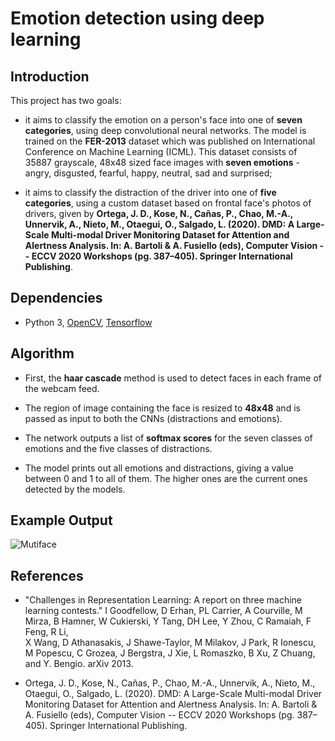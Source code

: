 # Emotion detection using deep learning

## Introduction

This project has two goals:
 - it aims to classify the emotion on a person's face into one of **seven categories**, using deep convolutional neural networks. The model is trained on the **FER-2013** dataset which was published on International Conference on Machine Learning (ICML). This dataset consists of 35887 grayscale, 48x48 sized face images with **seven emotions** - angry, disgusted, fearful, happy, neutral, sad and surprised;

  - it aims to classify the distraction of the driver into one of **five categories**, using a custom dataset based on frontal face's photos of drivers, given by **Ortega, J. D., Kose, N., Cañas, P., Chao, M.-A., Unnervik, A., Nieto, M., Otaegui, O., Salgado, L. (2020). DMD: A Large-Scale Multi-modal Driver Monitoring Dataset for Attention and Alertness Analysis. In: A. Bartoli & A. Fusiello (eds), Computer Vision -- ECCV 2020 Workshops (pg. 387–405). Springer International Publishing**.


## Dependencies

* Python 3, [OpenCV](https://opencv.org/), [Tensorflow](https://www.tensorflow.org/)


## Algorithm

* First, the **haar cascade** method is used to detect faces in each frame of the webcam feed.

* The region of image containing the face is resized to **48x48** and is passed as input to both the CNNs (distractions and emotions).

* The network outputs a list of **softmax scores** for the seven classes of emotions and the five classes of distractions.

* The model prints out all emotions and distractions, giving a value between 0 and 1 to all of them. The higher ones are the current ones detected by the models.

## Example Output

![Mutiface](imgs/multiface.png)

## References

* "Challenges in Representation Learning: A report on three machine learning contests." I Goodfellow, D Erhan, PL Carrier, A Courville, M Mirza, B
   Hamner, W Cukierski, Y Tang, DH Lee, Y Zhou, C Ramaiah, F Feng, R Li,  
   X Wang, D Athanasakis, J Shawe-Taylor, M Milakov, J Park, R Ionescu,
   M Popescu, C Grozea, J Bergstra, J Xie, L Romaszko, B Xu, Z Chuang, and
   Y. Bengio. arXiv 2013.

* Ortega, J. D., Kose, N., Cañas, P., Chao, M.-A., Unnervik, A., Nieto, M., Otaegui, O., Salgado, L. (2020). DMD: A Large-Scale Multi-modal Driver Monitoring Dataset for Attention and Alertness Analysis. In: A. Bartoli & A. Fusiello (eds), Computer Vision -- ECCV 2020 Workshops (pg. 387–405). Springer International Publishing.
